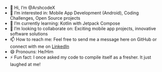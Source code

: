- 👋 Hi, I’m @ArshcodeX
- 👀 I’m interested in: Mobile App Development (Android), Coding Challenges, Open Source projects
- 🌱 I’m currently learning: Kotlin with Jetpack Compose
- 💞️ I’m looking to collaborate on: Exciting mobile app projects, innovative software solutions
- 📫 How to reach me: Feel free to send me a message here on GitHub or connect with me on [LinkedIn](https://www.linkedin.com/in/arshansari)
- 😄 Pronouns: He/Him
- ⚡ Fun fact: I once asked my code to compile itself as a fresher. It just laughed at me!


<!---
ArshcodeX/ArshcodeX is a ✨ special ✨ repository because its `README.md` (this file) appears on your GitHub profile.
You can click the Preview link to take a look at your changes.
--->

